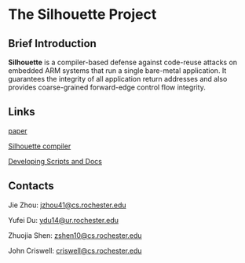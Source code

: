 # The Silhouette Project

## Brief Introduction
**Silhouette** is a compiler-based defense against code-reuse attacks on
embedded ARM systems that run a single bare-metal application.
It guarantees the integrity of all application return addresses and
also provides coarse-grained forward-edge control flow integrity.

## Links

[paper](https://www.cs.rochester.edu/u/jzhou41/papers/silhouette/silhouette.pdf)

[Silhouette compiler](https://github.com/jzhou76/Silhouette)

[Developing Scripts and Docs](https://github.com/jzhou76/silhouette-misc)


## Contacts
Jie Zhou: jzhou41@cs.rochester.edu

Yufei Du: ydu14@ur.rochester.edu

Zhuojia Shen: zshen10@cs.rochester.edu

John Criswell: criswell@cs.rochester.edu
